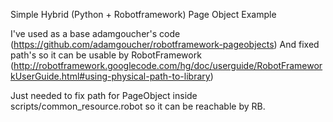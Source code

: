 Simple Hybrid (Python + Robotframework) Page Object Example

I've used as a base adamgoucher's code (https://github.com/adamgoucher/robotframework-pageobjects)
And fixed path's so it can be usable by RobotFramework (http://robotframework.googlecode.com/hg/doc/userguide/RobotFrameworkUserGuide.html#using-physical-path-to-library)

Just needed to fix path for PageObject inside scripts/common_resource.robot so it can be reachable by RB.

